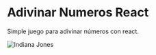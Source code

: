 # Adivinar Numeros React

Simple juego para adivinar números con react.

![Indiana Jones](https://i.postimg.cc/qMPWP7T5/indiana-jones-foto.jpg)

